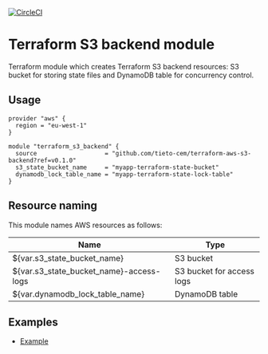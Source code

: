 [![CircleCI](https://circleci.com/gh/tieto-cem/terraform-aws-s3-backend.svg?style=shield&circle-token=d3789dd28673fbbd6642eb9701a2f0118cf3e904)](https://circleci.com/gh/tieto-cem/terraform-aws-s3-backend)

Terraform S3 backend module
===========================================

Terraform module which creates Terraform S3 backend resources: S3 bucket for storing state files
and DynamoDB table for concurrency control.

Usage
-----

```hcl
provider "aws" {
  region = "eu-west-1"
}

module "terraform_s3_backend" {
  source                   = "github.com/tieto-cem/terraform-aws-s3-backend?ref=v0.1.0"
  s3_state_bucket_name     = "myapp-terraform-state-bucket"
  dynamodb_lock_table_name = "myapp-terraform-state-lock-table"
}
```

Resource naming
---------------

This module names AWS resources as follows:

| Name                                       | Type                      | 
|--------------------------------------------|---------------------------|
|${var.s3_state_bucket_name}                 | S3 bucket                 |
|${var.s3_state_bucket_name}-access-logs     | S3 bucket for access logs |
|${var.dynamodb_lock_table_name}             | DynamoDB table            |


Examples
-------

* [Example](https://github.com/tieto-cem/terraform-aws-s3-backend/tree/master/example)